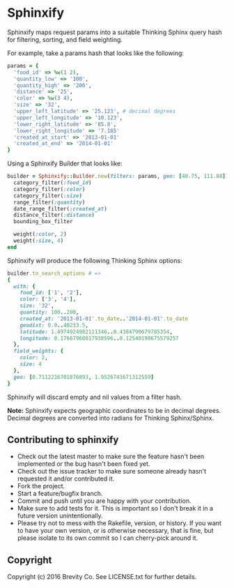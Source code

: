 # Sphinxify

Sphinxify maps request params into a suitable Thinking Sphinx query hash for filtering, sorting, and field weighting.

For example, take a params hash that looks like the following:

```ruby
params = {
  'food_id' => %w(1 2),
  'quantity_low' => '100',
  'quantity_high' => '200',
  'distance' => '25',
  'color' => %w(3 4),
  'size' => '32',
  'upper_left_latitude' => '25.123', # decimal degrees
  'upper_left_longitude' => '10.123',
  'lower_right_latitude' => '85.8',
  'lower_right_longitude' => '7.185'
  'created_at_start' => '2013-01-01'
  'created_at_end' => '2014-01-01'
}
```

Using a Sphinxify Builder that looks like:

```ruby
builder = Sphinxify::Builder.new(filters: params, geo: [40.75, 111.88]) do
  category_filter(:food_id)
  category_filter(:color)
  category_filter(:size)
  range_filter(:quantity)
  date_range_filter(:created_at)
  distance_filter(:distance)
  bounding_box_filter

  weight(:color, 2)
  weight(:size, 4)
end
```

Sphinxify will produce the following Thinking Sphinx options:

```ruby
builder.to_search_options # =>
{
  with: {
    food_id: ['1', '2'],
    color: ['3', '4'],
    size: '32',
    quantity: 100..200,
    created_at: '2013-01-01'.to_date..'2014-01-01'.to_date
    geodist: 0.0..40233.5,
    latitude: 1.4974924982111346..0.4384790679785354,
    longitude: 0.17667968017938596..0.12540190675579257
  },
  field_weights: {
    color: 2,
    size: 4
  },
  geo: [0.7112216701876893, 1.9526743671312559]
}
```

Sphinxify will discard empty and nil values from a filter hash.

**Note:**
Sphinxify expects geographic coordinates to be in decimal degrees. Decimal degrees are converted into radians for Thinking Sphinx/Sphinx.

## Contributing to sphinxify

* Check out the latest master to make sure the feature hasn't been implemented or the bug hasn't been fixed yet.
* Check out the issue tracker to make sure someone already hasn't requested it and/or contributed it.
* Fork the project.
* Start a feature/bugfix branch.
* Commit and push until you are happy with your contribution.
* Make sure to add tests for it. This is important so I don't break it in a future version unintentionally.
* Please try not to mess with the Rakefile, version, or history. If you want to have your own version, or is otherwise necessary, that is fine, but please isolate to its own commit so I can cherry-pick around it.

## Copyright

Copyright (c) 2016 Brevity Co. See LICENSE.txt for
further details.

